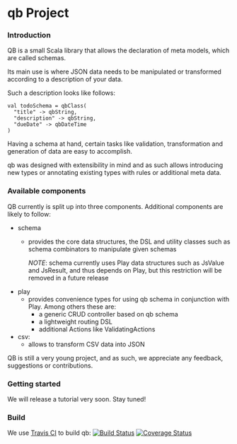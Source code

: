 qb Project
====

### Introduction

QB is a small Scala library that allows the declaration of meta models, which are called schemas.

Its main use is where JSON data needs to be manipulated or transformed according to a description of your data.

Such a description looks like follows:
   
```
val todoSchema = qbClass(
  "title" -> qbString,
  "description" -> qbString,
  "dueDate" -> qbDateTime
)
```

Having a schema at hand, certain tasks like validation, transformation and generation of data are easy to accomplish. 

qb was designed with extensibility in mind and as such allows introducing new types or annotating existing types with rules or additional meta data. 

### Available components

QB currently is split up into three components. Additional components are likely to follow:

 - schema
	- provides the core data structures, the DSL and utility classes such as schema combinators to manipulate given schemas

	  *NOTE*: schema currently uses Play data structures such as JsValue and JsResult, and thus depends on Play, but this restriction will be removed in a future release
 - play
	- provides convenience types for using qb schema in conjunction with Play. Among others these are: 
		- a generic CRUD controller based on qb schema
		- a lightweight routing DSL
		- additional Actions like ValidatingActions 
 - csv: 
	- allows to transform CSV data into JSON 

QB is still a very young project, and as such, we appreciate any feedback, suggestions or contributions.

### Getting started

We will release a tutorial very soon. Stay tuned!


### Build

We use [Travis CI](http://travis-ci.org/) to build qb:
[![Build Status](https://travis-ci.org/qb-project/qbproject.svg?branch=master)](http://travis-ci.org/qb-project/qbproject) [![Coverage Status](https://coveralls.io/repos/qb-project/qbproject/badge.png?branch=master)](https://coveralls.io/r/qb-project/qbproject?branch=master)
